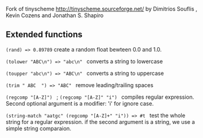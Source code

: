 Fork of tinyscheme http://tinyscheme.sourceforge.net/ by Dimitrios Souflis , Kevin Cozens and Jonathan S. Shapiro 

## Extended functions

`(rand) => 0.89789` create a random float bewteen 0.0 and 1.0. 

`(tolower "ABC\n") => "abc\n" ` converts a string to lowercase

`(toupper "abc\n") => "ABC\n" ` converts a string to uppercase

`(trim " ABC  ") => "ABC" ` remove leading/trailing spaces

`(regcomp "[A-Z]") ` ; `(regcomp "[A-Z]" "i") ` compiles regular expression. Second optional argument is a modifier: 'i' for ignore case.

`(string-match "aatgc" (regcomp "[A-Z]+" "i")) => #t ` test the whole string for a regular expression. if the second argument is a string, we use a simple string comparaion.
